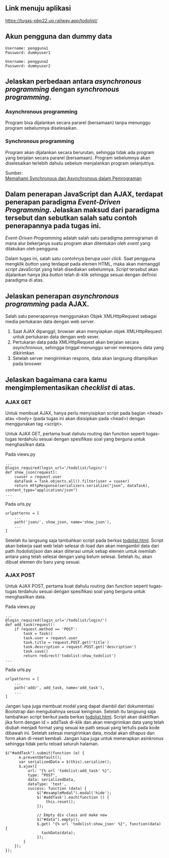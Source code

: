 ## Link menuju aplikasi

https://tugas-pbp22.up.railway.app/todolist/ <br>

## Akun pengguna dan dummy data

```
Username: pengguna1
Password: dummyuser1

Username: pengguna2
Password: dummyuser2
```

##  Jelaskan perbedaan antara <i>asynchronous programming</i> dengan <i>synchronous programming</i>.

### Asynchronous programming

Program bisa dijalankan secara pararel (bersamaan) tanpa menunggu program sebelumnya diselesaikan.

### Synchronous programming

Program akan dijalankan secara berurutan, sehingga tidak ada program yang berjalan secara pararel (bersamaan). Program sebelumnya akan diselesaikan terlebih dahulu sebelum menjalankan program selanjutnya.

Sumber: <br>
[Memahami Synchronous dan Asynchronous dalam Pemrograman](https://community.algostudio.net/memahami-synchronous-dan-asynchronous-dalam-pemrograman/)

## Dalam penerapan JavaScript dan AJAX, terdapat penerapan paradigma <i>Event-Driven Programming</i>. Jelaskan maksud dari paradigma tersebut dan sebutkan salah satu contoh penerapannya pada tugas ini.

<i>Event-Driven Programming</i> adalah salah satu paradigma pemrograman di mana alur bekerjanya suatu program akan ditentukan oleh <i>event</i> yang dilakukan oleh pengguna.<br>

Dalam tugas ini, salah satu contohnya berupa <i>user click</i>. Saat pengguna mengklik <i>button</i> yang terdapat pada elemen HTML, maka akan memanggil <i>script</i> JavaScript yang telah disediakan sebelumnya. <i>Script</i> tersebut akan dijalankan hanya jika <i>button</i> telah di-klik sehingga sesuai dengan definisi paradigma di atas.

##   Jelaskan penerapan <i>asynchronous programming</i> pada AJAX.

Salah satu penerapannya menggunakan Objek XMLHttpRequest sebagai media pertukaran data dengan web server.

1. Saat AJAX dipanggil, browser akan menyiapkan objek XMLHttpRequest untuk pertukaran data dengan web sever.
2. Pertukaran data pada XMLHttpRequest akan berjalan secara <i>asynchronous</i>, sehingga tinggal menunggu server merespons data yang dikirimkan
3. Setelah server mengirimkan respons, data akan langsung ditampilkan pada broswer

##   Jelaskan bagaimana cara kamu mengimplementasikan <i>checklist</i> di atas.

### AJAX GET

Untuk membuat AJAX, hanya perlu menyisipkan script pada bagian \<head> atau \<body> (pada tugas ini akan disisipkan pada \<head>) dengan menggunakan tag \<script>.<br>

Untuk AJAX GET, pertama buat dahulu routing dan function seperti tugas-tugas terdahulu sesuai dengan spesifikasi soal yang berguna untuk menghasilkan data.<br>

Pada views.py
```
...
@login_required(login_url='/todolist/login/')
def show_json(request):
    cuuser = request.user
    dataTask = Task.objects.all().filter(user = cuuser)
    return HttpResponse(serializers.serialize("json", dataTask), content_type="application/json")
...
```

Pada urls.py
```
urlpatterns = [
    ...
    path('json/', show_json, name='show_json'),
    ...
]

```

Setelah itu langsung saja tambahkan script pada berkas [todolist.html](templates/todolist.html). Script akan bekerja saat web telah selesai di-load dan akan mengambil data dari path /todolist/json dan akan diiterasi untuk setiap elemen untuk memilah antara yang telah selesai dengan yang belum selesai. Setelah itu, akan dibuat elemen div baru yang sesuai.<br>

### AJAX POST

Untuk AJAX POST, pertama buat dahulu routing dan function seperti tugas-tugas terdahulu sesuai dengan spesifikasi soal yang berguna untuk menghasilkan data.<br>

Pada views.py
```
...
@login_required(login_url='/todolist/login/')
def add_task(request):
    if request.method == 'POST':
        task = Task()
        task.user = request.user
        task.title = request.POST.get('title')
        task.description = request.POST.get('description')
        task.save()
        return redirect('todolist:show_todolist')
...
```

Pada urls.py
```
urlpatterns = [
    ...
    path('add/', add_task, name='add_task'),
    ...
]

```

Jangan lupa juga membuat modal yang dapat diambil dari dokumentasi Bootstrap dan mengubahnya sesuai keinginan. Setelah itu langsung saja tambahkan script berikut pada berkas [todolist.html](templates/todolist.html). Script akan diaktifkan jika form dengan id = addTask di-klik dan akan mengirimkan data yang telah diubah menjadi format yang sesuai ke path sesuai yang tertulis pada kode dibawah ini. Setelah selesai mengirimkan data, modal akan dihapus dan form akan di-reset kembali. Jangan lupa juga untuk menerapkan asinkronus sehingga tidak perlu reload seluruh halaman.

```
$("#addTask").submit(function (e) {
      e.preventDefault();
      var serializedData = $(this).serialize();
      $.ajax({
          url: "{% url 'todolist:add_task' %}",
          type: "POST",
          data: serializedData,
          dataType: 'text',
          success: function (data) {
              $("#exampleModal").modal('hide');
              $('#addTask').each(function () {
                  this.reset();
              });

              // Empty div class and make new
              $("#data").empty();
              $.get( "{% url 'todolist:show_json' %}", function(data) {
                taskData(data);
              });
        }
    });    
});
```